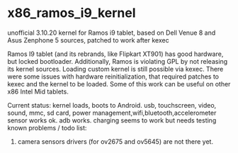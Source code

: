 # x86_ramos_i9_kernel
unofficial 3.10.20 kernel for Ramos i9 tablet, based on Dell Venue 8 and Asus Zenphone 5 sources, patched to work after kexec

Ramos I9 tablet (and its rebrands, like Flipkart XT901) has good hardware, but locked bootloader.
Additionally, Ramos is violating GPL by not releasing its kernel sources.
Loading custom kernel is still possible via kexec.
There were some issues with hardware reinitialization, that required patches to kexec and the kernel to be loaded.
Some of this work can be useful on other x86 Intel Mid tablets.

Current status:
kernel loads, boots to Android. usb, touchscreen, video, sound, mmc, sd card, power management,wifi,bluetooth,accelerometer sensor works ok. adb works. charging seems to work but needs testing
known problems / todo list:
1) camera sensors drivers (for ov2675 and ov5645) are not there yet.

